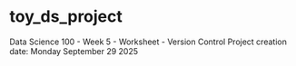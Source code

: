 # toy_ds_project
Data Science 100 -  Week 5 - Worksheet - Version Control
Project creation date: Monday September 29 2025
